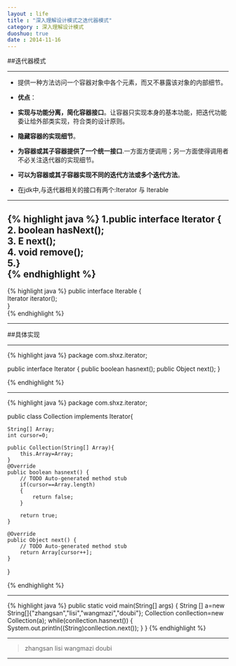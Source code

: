 ```yaml
---
layout : life
title : "深入理解设计模式之迭代器模式"
category : 深入理解设计模式
duoshuo: true
date : 2014-11-16
---
```


##迭代器模式

-------------

* 提供一种方法访问一个容器对象中各个元素，而又不暴露该对象的内部细节。
* **优点**：
 * **实现与功能分离，简化容器接口**。让容器只实现本身的基本功能，把迭代功能委让给外部类实现，符合类的设计原则。
 * **隐藏容器的实现细节**。
 * **为容器或其子容器提供了一个统一接口**.一方面方便调用；另一方面使得调用者不必关注迭代器的实现细节。
 * **可以为容器或其子容器实现不同的迭代方法或多个迭代方法**。

* 在jdk中,与迭代器相关的接口有两个:Iterator 与 Iterable 
 
-------------------------

{% highlight java %}
1.public interface Iterator<E> {    
2.    boolean hasNext();    
3.    E next();    
4.    void remove();    
5.}    
{% endhighlight %}
-----------

{% highlight java %}
public interface Iterable<T> {    
    Iterator<T> iterator();    
}    
{% endhighlight %}

-------------

##具体实现

-------------

{% highlight java %}
package com.shxz.iterator;

public interface Iterator {
	public boolean hasnext();
	public Object next();
}

{% endhighlight %}

-------------
{% highlight java %}
package com.shxz.iterator;

public class Collection implements Iterator{

	String[] Array;
	int cursor=0;

	public Collection(String[] Array){
		this.Array=Array;
	}
	@Override
	public boolean hasnext() {
		// TODO Auto-generated method stub
		if(cursor==Array.length)
		{
			return false;
		}
		
		return true;
	}

	@Override
	public Object next() {
		// TODO Auto-generated method stub
		return Array[cursor++];
	}

}

{% endhighlight %}

-----------------------

{% highlight java %}
	public static void main(String[] args) {
		String [] a=new String[]{"zhangsan","lisi","wangmazi","doubi"};
		Collection conllection=new Collection(a);
		while(conllection.hasnext())
		{
			System.out.println((String)conllection.next());
		}
	}
{% endhighlight %}

-----------------

>zhangsan
>lisi
>wangmazi
>doubi

----------------